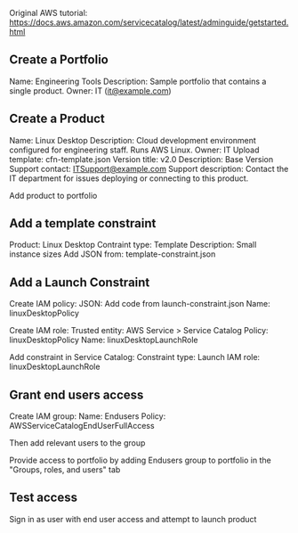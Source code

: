 Original AWS tutorial: https://docs.aws.amazon.com/servicecatalog/latest/adminguide/getstarted.html

## Create a Portfolio

Name: Engineering Tools
Description:  Sample portfolio that contains a single product.
Owner: IT (it@example.com)

## Create a Product

Name: Linux Desktop
Description: Cloud development environment configured for engineering staff. Runs AWS Linux.
Owner: IT
Upload template: cfn-template.json
Version title: v2.0
Description: Base Version
Support contact: ITSupport@example.com
Support description: Contact the IT department for issues deploying or connecting to this product.

Add product to portfolio

## Add a template constraint

Product: Linux Desktop
Contraint type: Template
Description: Small instance sizes
Add JSON from: template-constraint.json

## Add a Launch Constraint

Create IAM policy:
    JSON: Add code from launch-constraint.json
    Name: linuxDesktopPolicy

Create IAM role:
    Trusted entity: AWS Service > Service Catalog
    Policy: linuxDesktopPolicy
    Name: linuxDesktopLaunchRole

Add constraint in Service Catalog:
    Constraint type: Launch
    IAM role: linuxDesktopLaunchRole

## Grant end users access

Create IAM group:
    Name: Endusers
    Policy: AWSServiceCatalogEndUserFullAccess

Then add relevant users to the group

Provide access to portfolio by adding Endusers group to portfolio in the "Groups, roles, and users" tab


## Test access

Sign in as user with end user access and attempt to launch product

